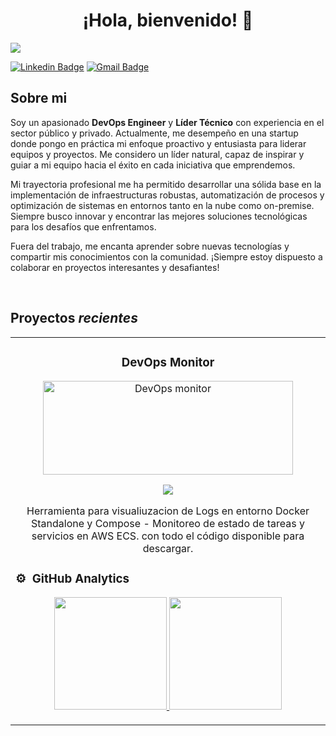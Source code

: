 <div align="center">
<h1 align="center">¡Hola, bienvenido!</a> 👋</h1>
</div>
<img src="https://i.imgur.com/jHvx9gP.png">

[![Linkedin Badge](https://img.shields.io/badge/-Alan_Stefanov-blue?style=flat-square&logo=Linkedin&logoColor=white&link=https://www.linkedin.com/in/alanstefanov/)](https://www.linkedin.com/in/alanstefanov/)  [![Gmail Badge](https://img.shields.io/badge/-alan.emanuel.stefanov@gmail.com-c14438?style=flat-square&logo=Gmail&logoColor=white&link=mailto:alan.emanuel.stefanov@gmail.com)](mailto:alan.emanuel.stefanov@gmail.com)


## Sobre mi

Soy un apasionado **DevOps Engineer** y **Líder Técnico** con experiencia en el sector público y privado. Actualmente, me desempeño en una startup donde pongo en práctica mi enfoque proactivo y entusiasta para liderar equipos y proyectos. Me considero un líder natural, capaz de inspirar y guiar a mi equipo hacia el éxito en cada iniciativa que emprendemos.

Mi trayectoria profesional me ha permitido desarrollar una sólida base en la implementación de infraestructuras robustas, automatización de procesos y optimización de sistemas en entornos tanto en la nube como on-premise. Siempre busco innovar y encontrar las mejores soluciones tecnológicas para los desafíos que enfrentamos.

Fuera del trabajo, me encanta aprender sobre nuevas tecnologías y compartir mis conocimientos con la comunidad. ¡Siempre estoy dispuesto a colaborar en proyectos interesantes y desafiantes!


<br>

## Proyectos *recientes*
<table>
<tr>
<td width="50%">
<h3 align="center">DevOps Monitor</h3>
<div align="center">
<a href="https://github.com/DevOpsWarriorsTeam/devops_monitor" target="_blank"><img src="https://i.imgur.com/cW8MS3C.png" width="400" height="150" alt="DevOps monitor"></a>
<p>
<a href="https://github.com/DevOpsWarriorsTeam/devops_monitor" target="_blank">
<img src="https://img.shields.io/badge/CÓDIGO-ff9?style=for-the-badge&logo=github&logoColor=black">
</a>

</a>
</p>
<p>Herramienta para visualiuzacion de Logs en entorno Docker Standalone y Compose <strong></strong> - Monitoreo de estado de tareas y servicios en AWS ECS. <strong></strong> con todo el código disponible para descargar.</p>
</div>
                                                                                      


### ⚙️ &nbsp;GitHub Analytics

<p align="center">
<a href="https://github.com/AlanStefanov">
  <img height="180em" src="https://github-readme-stats-eight-theta.vercel.app/api?username=AlanStefanov&show_icons=true&theme=algolia&include_all_commits=true&count_private=true"/>
  <img height="180em" src="https://github-readme-stats-eight-theta.vercel.app/api/top-langs/?username=AlanStefanov&layout=compact&langs_count=8&theme=algolia"/>
</a>
</p>
